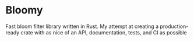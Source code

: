 # Bloomy

Fast bloom filter library written in Rust. My attempt at creating a production-ready
crate with as nice of an API, documentation, tests, and CI as possible
